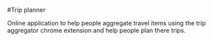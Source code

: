 #Trip planner

Online application to help people aggregate travel items using the trip aggregator chrome extension and help people plan there 
trips.
